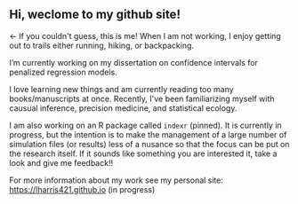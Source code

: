 ## Hi, weclome to my github site!

<- If you couldn't guess, this is me! When I am not working, I enjoy getting out to trails either running, hiking, or backpacking. 

I’m currently working on my dissertation on confidence intervals for penalized regression models.

I love learning new things and am currently reading too many books/manuscripts at once. Recently, I've been familiarizing myself with causual inference, precision medicine, and statistical ecology.

I am also working on an R package called `indexr` (pinned). It is currently in progress, but the intention is to make the management of a large number of simulation files (or results) less of a nusance so that the focus can be put on the research itself. If it sounds like something you are interested it, take a look and give me feedback!!

For more information about my work see my personal site: https://lharris421.github.io (in progress)
